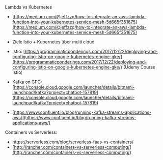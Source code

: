 Lambda vs Kubernetes

* [https://medium.com/@jeffzzq/how-to-integrate-an-aws-lambda-function-into-your-kubernetes-service-mesh-5d665f351675](https://medium.com/@jeffzzq/how-to-integrate-an-aws-lambda-function-into-your-kubernetes-service-mesh-5d665f351675)
* Ziele Istio + Kubernetes über multi cloud
* Istio: [https://programmaticponderings.com/2017/12/22/deploying-and-configuring-istio-on-google-kubernetes-engine-gke/](https://programmaticponderings.com/2017/12/22/deploying-and-configuring-istio-on-google-kubernetes-engine-gke/) \(Udemy Course Istio\)
* Kafka on GPC: [https://console.cloud.google.com/launcher/details/bitnami-launchpad/kafka?project=chatbot-157819](https://console.cloud.google.com/launcher/details/bitnami-launchpad/kafka?project=chatbot-157819)

* [https://www.confluent.io/blog/running-kafka-streams-applications-aws/](https://www.confluent.io/blog/running-kafka-streams-applications-aws/)

Containers vs Serverless:

* https://serverless.com/blog/serverless-faas-vs-containers/
* [http://rancher.com/containers-vs-serverless-computing/](http://rancher.com/containers-vs-serverless-computing/)



